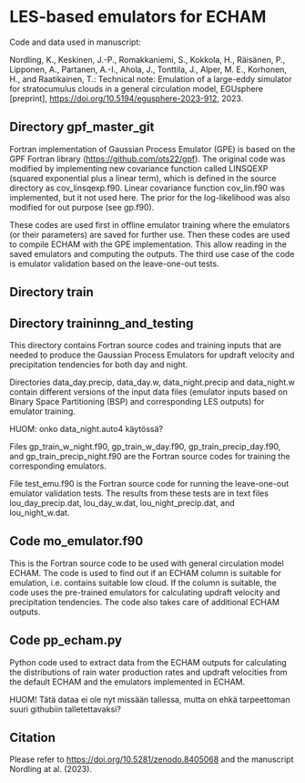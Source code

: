 # LES-based emulators for ECHAM

Code and data used in manuscript:

Nordling, K., Keskinen, J.-P., Romakkaniemi, S., Kokkola, H., Räisänen, P., Lipponen, A., Partanen, A.-I., Ahola, J., Tonttila, J., Alper, M. E., Korhonen, H., and Raatikainen, T.: Technical note: Emulation of a large-eddy simulator for stratocumulus clouds in a general circulation model, EGUsphere [preprint], https://doi.org/10.5194/egusphere-2023-912, 2023.

## Directory gpf_master_git
Fortran implementation of Gaussian Process Emulator (GPE) is based on the GPF Fortran library (https://github.com/ots22/gpf). The original code was modified by implementing new covariance function called LINSQEXP (squared exponential plus a linear term), which is defined in the source directory as cov_linsqexp.f90. Linear covariance function cov_lin.f90 was implemented, but it not used here. The prior for the log-likelihood was also modified for out purpose (see gp.f90).

These codes are used first in offline emulator training where the emulators (or their parameters) are saved for further use. Then these codes are used to compile ECHAM with the GPE implementation. This allow reading in the saved emulators and computing the outputs. The third use case of the code is emulator validation based on the leave-one-out tests.

## Directory train

## Directory traininng_and_testing
This directory contains Fortran source codes and training inputs that are needed to produce the Gaussian Process Emulators for updraft velocity and precipitation tendencies for both day and night.

Directories data_day.precip, data_day.w, data_night.precip and data_night.w contain different versions of the input data files (emulator inputs based on Binary Space Partitioning (BSP) and corresponding LES outputs) for emulator training.

HUOM: onko data_night.auto4 käytössä?

Files gp_train_w_night.f90, gp_train_w_day.f90, gp_train_precip_day.f90, and gp_train_precip_night.f90 are the Fortran source codes for training the corresponding emulators.


File test_emu.f90 is the Fortran source code for running the leave-one-out emulator validation tests. The results from these tests are in text files lou_day_precip.dat, lou_day_w.dat, lou_night_precip.dat, and lou_night_w.dat.



## Code mo_emulator.f90

This is the Fortran source code to be used with general circulation model ECHAM. The code is used to find out if an ECHAM column is suitable for emulation, i.e. contains suitable low cloud. If the column is suitable, the code uses the pre-trained emulators for calculating updraft velocity and precipitation tendencies. The code also takes care of additional ECHAM outputs.


## Code pp_echam.py
Python code used to extract data from the ECHAM outputs for calculating the distributions of rain water production rates and updraft velocities from the default ECHAM and the emulators implemented in ECHAM.

HUOM! Tätä dataa ei ole nyt missään tallessa, mutta on ehkä tarpeettoman suuri githubiin talletettavaksi?

## Citation
Please refer to https://doi.org/10.5281/zenodo.8405068 and the manuscript Nordling at al. (2023).

